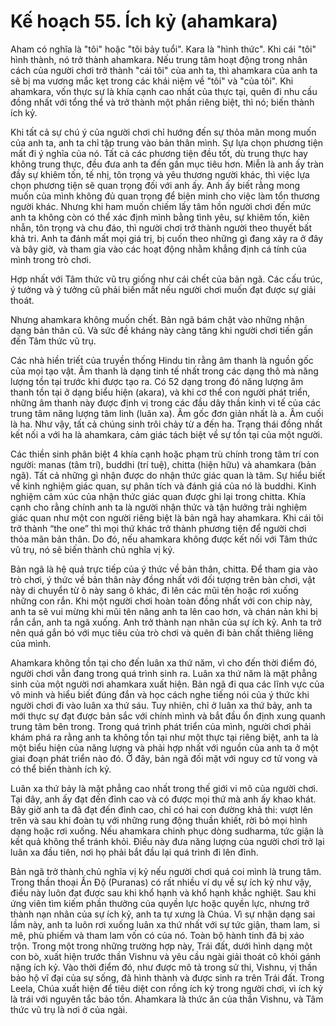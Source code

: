 # Kế hoạch 55. Ích kỷ (ahamkara)

Aham có nghĩa là "tôi" hoặc "tôi bảy tuổi". Kara là "hình thức". Khi cái "tôi" hình thành, nó trở thành ahamkara. Nếu trung tâm hoạt động trong nhân cách của người chơi trở thành "cái tôi" của anh ta, thì ahamkara của anh ta sẽ bị ma vương mắc kẹt trong các khái niệm về "tôi" và "của tôi". Khi ahamkara, vốn thực sự là khía cạnh cao nhất của thực tại, quên đi nhu cầu đồng nhất với tổng thể và trở thành một phần riêng biệt, thì nó; biến thành ích kỷ.

Khi tất cả sự chú ý của người chơi chỉ hướng đến sự thỏa mãn mong muốn của anh ta, anh ta chỉ tập trung vào bản thân mình. Sự lựa chọn phương tiện mất đi ý nghĩa của nó. Tất cả các phương tiện đều tốt, dù trung thực hay không trung thực, đều đưa anh ta đến gần mục tiêu hơn. Miễn là anh ấy tràn đầy sự khiêm tốn, tế nhị, tôn trọng và yêu thương người khác, thì việc lựa chọn phương tiện sẽ quan trọng đối với anh ấy. Anh ấy biết rằng mong muốn của mình không đủ quan trọng để biện minh cho việc làm tổn thương người khác. Nhưng khi ham muốn chiếm lấy tâm hồn người chơi đến mức anh ta không còn có thể xác định mình bằng tình yêu, sự khiêm tốn, kiên nhẫn, tôn trọng và chu đáo, thì người chơi trở thành người theo thuyết bất khả tri. Anh ta đánh mất mọi giá trị, bị cuốn theo những gì đang xảy ra ở đây và bây giờ, và tham gia vào các hoạt động nhằm khẳng định cá tính của mình trong trò chơi.

Hợp nhất với Tâm thức vũ trụ giống như cái chết của bản ngã. Các cấu trúc, ý tưởng và ý tưởng cũ phải biến mất nếu người chơi muốn đạt được sự giải thoát.

Nhưng ahamkara không muốn chết. Bản ngã bám chặt vào những nhận dạng bản thân cũ. Và sức đề kháng này càng tăng khi người chơi tiến gần đến Tâm thức vũ trụ.

Các nhà hiền triết của truyền thống Hindu tin rằng âm thanh là nguồn gốc của mọi tạo vật. Âm thanh là dạng tinh tế nhất trong các dạng thô mà năng lượng tồn tại trước khi được tạo ra. Có 52 dạng trong đó năng lượng âm thanh tồn tại ở dạng biểu hiện (akara), và khi cơ thể con người phát triển, những âm thanh này được định vị trong các đầu dây thần kinh vi tế của các trung tâm năng lượng tâm linh (luân xa). Âm gốc đơn giản nhất là a. Âm cuối là ha. Như vậy, tất cả chúng sinh trôi chảy từ a đến ha. Trạng thái đồng nhất kết nối a với ha là ahamkara, cảm giác tách biệt về sự tồn tại của một người.

Các thiền sinh phân biệt 4 khía cạnh hoặc phạm trù chính trong tâm trí con người: manas (tâm trí), buddhi (trí tuệ), chitta (hiện hữu) và ahamkara (bản ngã). Tất cả những gì nhận được do nhận thức giác quan là tâm. Sự hiểu biết về kinh nghiệm giác quan, sự phân tích và đánh giá của nó là buddhi. Kinh nghiệm cảm xúc của nhận thức giác quan được ghi lại trong chitta. Khía cạnh cho rằng chính anh ta là người nhận thức và tận hưởng trải nghiệm giác quan như một con người riêng biệt là bản ngã hay ahamkara. Khi cái tôi trở thành “the one” thì mọi thứ khác trở thành phương tiện để người chơi thỏa mãn bản thân. Do đó, nếu ahamkara không được kết nối với Tâm thức vũ trụ, nó sẽ biến thành chủ nghĩa vị kỷ.

Bản ngã là hệ quả trực tiếp của ý thức về bản thân, chitta. Để tham gia vào trò chơi, ý thức về bản thân này đồng nhất với đối tượng trên bàn chơi, vật này di chuyển từ ô này sang ô khác, đi lên các mũi tên hoặc rơi xuống những con rắn. Khi một người chơi hoàn toàn đồng nhất với con chip này, anh ta sẽ vui mừng khi mũi tên nâng anh ta lên cao hơn, và chán nản khi bị rắn cắn, anh ta ngã xuống. Anh trở thành nạn nhân của sự ích kỷ. Anh ta trở nên quá gắn bó với mục tiêu của trò chơi và quên đi bản chất thiêng liêng của mình.

Ahamkara không tồn tại cho đến luân xa thứ năm, vì cho đến thời điểm đó, người chơi vẫn đang trong quá trình sinh ra. Luân xa thứ năm là mặt phẳng sinh của một người nơi ahamkara xuất hiện. Bản ngã đi qua các lĩnh vực của vô minh và hiểu biết đúng đắn và học cách nghe tiếng nói của ý thức khi người chơi đi vào luân xa thứ sáu. Tuy nhiên, chỉ ở luân xa thứ bảy, anh ta mới thực sự đạt được bản sắc với chính mình và bắt đầu ổn định xung quanh trung tâm bên trong. Trong quá trình phát triển của mình, người chơi phải khám phá ra rằng anh ta không tồn tại như một thực tại riêng biệt, anh ta là một biểu hiện của năng lượng và phải hợp nhất với nguồn của anh ta ở một giai đoạn phát triển nào đó. Ở đây, bản ngã đối mặt với nguy cơ tử vong và có thể biến thành ích kỷ.

Luân xa thứ bảy là mặt phẳng cao nhất trong thế giới vi mô của người chơi. Tại đây, anh ấy đạt đến đỉnh cao và có được mọi thứ mà anh ấy khao khát. Bây giờ anh ta đã đạt đến đỉnh cao, chỉ có hai con đường khả thi: vượt lên trên và sau khi đoàn tụ với những rung động thuần khiết, rời bỏ mọi hình dạng hoặc rơi xuống. Nếu ahamkara chinh phục dòng sudharma, tức giận là kết quả không thể tránh khỏi. Điều này đưa năng lượng của người chơi trở lại luân xa đầu tiên, nơi họ phải bắt đầu lại quá trình đi lên đỉnh.

Bản ngã trở thành chủ nghĩa vị kỷ nếu người chơi quá coi mình là trung tâm. Trong thần thoại Ấn Độ (Puranas) có rất nhiều ví dụ về sự ích kỷ như vậy, điều này luôn đạt được sau khi khổ hạnh và khổ hạnh khắc nghiệt. Sau khi ứng viên tìm kiếm phần thưởng của quyền lực hoặc quyền lực, nhưng trở thành nạn nhân của sự ích kỷ, anh ta tự xưng là Chúa. Vì sự nhận dạng sai lầm này, anh ta luôn rơi xuống luân xa thứ nhất với sự tức giận, tham lam, si mê, phù phiếm và tham lam vốn có của nó. Toàn bộ hành tinh đã bị xáo trộn. Trong một trong những trường hợp này, Trái đất, dưới hình dạng một con bò, xuất hiện trước thần Vishnu và yêu cầu ngài giải thoát cô khỏi gánh nặng ích kỷ. Vào thời điểm đó, như được mô tả trong sử thi, Vishnu, vị thần bảo hộ vĩ đại của sự sống, đã hình thành và được sinh ra trên Trái đất. Trong Leela, Chúa xuất hiện để tiêu diệt con rồng ích kỷ trong người chơi, vì ích kỷ là trái với nguyên tắc bảo tồn. Ahamkara là thức ăn của thần Vishnu, và Tâm thức vũ trụ là nơi ở của ngài.
